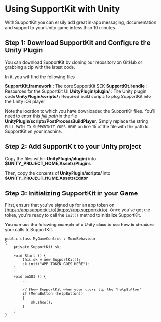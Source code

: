 # Using SupportKit with Unity

With SupportKit you can easily add great in-app messaging, documentation and support to your Unity game in less than 10 minutes.

## Step 1: Download SupportKit and Configure the Unity Plugin

You can download SupportKit by cloning our repository on GitHub or grabbing a zip with the latest code.

In it, you will find the following files

**SupportKit.framework** : The core SupportKit SDK
**SupportKit.bundle** : Resources for the SupportKit UI
**UnityPlugin/plugin/** : The Unity plugin code
**UnityPlugin/scripts/** : Required build scripts to plug SupportKit into the Unity iOS player

Note the location to which you have downloaded the SupportKit files. You'll need to enter this *full path* in the file **UnityPlugin/scripts/PostProcessBuildPlayer**. Simply replace the string `FULL_PATH_TO_SUPPORTKIT_GOES_HERE` on line 15 of the file with the path to SupportKit on your machine.

## Step 2: Add SupportKit to your Unity project

Copy the files within **UnityPlugin/plugin/** into **$UNITY_PROJECT_HOME/Assets/Plugins**

Then, copy the contents of **UnityPlugin/scripts/** into **$UNITY_PROJECT_HOME/Assets/Editor**

## Step 3: Initializing SupportKit in your Game

First, ensure that you've signed up for an app token on [https://app.supportkit.io](https://app.supportkit.io). Once you've got the token, you're ready to call the `init()` method to initialize SupportKit.

You can use the following example of a Unity class to see how to structure your calls to SupportKit.

	public class MyGameControl : MonoBehaviour
	{
    	private SupportKit sk;

	    void Start () {
    	    this.sk = new SupportKit();
    	    sk.init("APP_TOKEN_GOES_HERE");
	    }

    	void onGUI () {
        	...
	
    	    // Show SupportKit when your users tap the 'helpButton'
        	if (MenuButton (helpButton))
	        {
    	        sk.show();
        	}
    	}
	}
